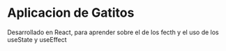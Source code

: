 <h1>Aplicacion de Gatitos</h1>
Desarrollado en React, para aprender sobre el de los fecth y el uso de los useState y useEffect